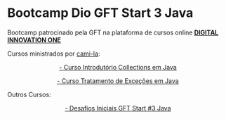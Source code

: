 <h1>
Bootcamp Dio GFT Start 3 Java
</h1>

<p>
Bootcamp patrocinado pela GFT na  plataforma de cursos online <strong> <a href="https://web.digitalinnovation.one/home"> DIGITAL INNOVATION ONE  </a></strong>

</p>

Cursos ministrados por [cami-la](https://www.linkedin.com/in/cami-la/ "cami-la"):

<p align="center">
<a href="https://github.com/pogermano/gft-start-3-java/tree/main/Curso%20Introdutorio%20Collections%20Java"> - Curso Introdutório Collections em Java </a>
</p>

<p align="center">
<a href="https://github.com/pogermano/gft-start-3-java/tree/main/Curso%20Tratamento%20de%20Excessoes%20em%20Java">- Curso Tratamento de Exceções em Java </a>
</p>

Outros Cursos:

<p align="center">
<a href="https://github.com/pogermano/gft-start-3-java/tree/main/Desafios%20Iniciais%20%20GFT%20Start%20%233%20Java">- Desafios Iniciais GFT Start #3 Java </a>
</p>
